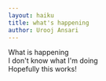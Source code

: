```yaml
---
layout: haiku
title: what's happening
author: Urooj Ansari
---
```

What is happening <br>
I don't know what I'm doing <br>
Hopefully this works! <br>